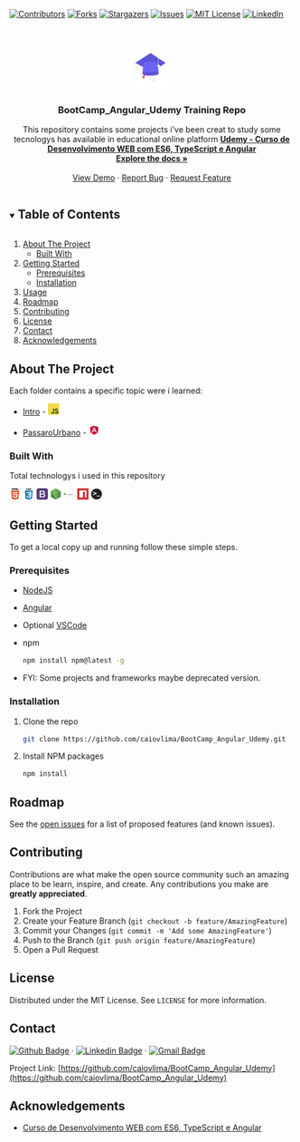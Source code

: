[![Contributors][contributors-shield]][contributors-url]
[![Forks][forks-shield]][forks-url]
[![Stargazers][stars-shield]][stars-url]
[![Issues][issues-shield]][issues-url]
[![MIT License][license-shield]][license-url]
[![LinkedIn][linkedin-shield]][linkedin-url]



<!-- PROJECT LOGO -->
<br />
<p align="center">
  <a href="https://github.com/caiovlima/BootCamp_Angular_Udemy">
    <img src="images/logo.png" alt="Logo" width="80" height="80">
  </a>

  <h3 align="center">BootCamp_Angular_Udemy Training Repo</h3>

  <p align="center">
    This repository contains some projects i've been creat to study some tecnologys has available in educational
    online platform <a href="https://www.udemy.com/course/curso-de-desenvolvimento-web-com-es6-typescript-e-angular-4/"><strong>Udemy - Curso de Desenvolvimento WEB com ES6, TypeScript e Angular</strong></a>
    <br />
    <a href="https://github.com/caiovlima/BootCamp_Angular_Udemy"><strong>Explore the docs »</strong></a>
    <br />
    <br />
    <a href="https://github.com/caiovlima/BootCamp_Angular_Udemy">View Demo</a>
    ·
    <a href="https://github.com/caiovlima/BootCamp_Angular_Udemy/issues">Report Bug</a>
    ·
    <a href="https://github.com/caiovlima/BootCamp_Angular_Udemy/issues">Request Feature</a>
  </p>
</p>



<!-- TABLE OF CONTENTS -->
<details open="open">
  <summary><h2 style="display: inline-block">Table of Contents</h2></summary>
  <ol>
    <li>
      <a href="#about-the-project">About The Project</a>
      <ul>
        <li><a href="#built-with">Built With</a></li>
      </ul>
    </li>
    <li>
      <a href="#getting-started">Getting Started</a>
      <ul>
        <li><a href="#prerequisites">Prerequisites</a></li>
        <li><a href="#installation">Installation</a></li>
      </ul>
    </li>
    <li><a href="#usage">Usage</a></li>
    <li><a href="#roadmap">Roadmap</a></li>
    <li><a href="#contributing">Contributing</a></li>
    <li><a href="#license">License</a></li>
    <li><a href="#contact">Contact</a></li>
    <li><a href="#acknowledgements">Acknowledgements</a></li>
  </ol>
</details>



<!-- ABOUT THE PROJECT -->
## About The Project

Each folder contains a specific topic were i learned:

* [Intro](https://github.com/caiovlima/BootCamp_Angular_Udemy/tree/master/Intro) - <code><img  height="20"  src="https://raw.githubusercontent.com/github/explore/80688e429a7d4ef2fca1e82350fe8e3517d3494d/topics/javascript/javascript.png"></code> 

* [PassaroUrbano](https://github.com/caiovlima/BootCamp_Angular_Udemy/tree/master/PassaroUrbano) - <code><img  height="20"  src="https://raw.githubusercontent.com/github/explore/80688e429a7d4ef2fca1e82350fe8e3517d3494d/topics/angular/angular.png"></code> 



### Built With
Total technologys i used in this repository


<code><img  height="20"  src="https://raw.githubusercontent.com/github/explore/80688e429a7d4ef2fca1e82350fe8e3517d3494d/topics/html/html.png"></code> <code><img  height="20"  src="https://raw.githubusercontent.com/github/explore/80688e429a7d4ef2fca1e82350fe8e3517d3494d/topics/css/css.png"></code> <code><img  height="20"  src="https://raw.githubusercontent.com/github/explore/80688e429a7d4ef2fca1e82350fe8e3517d3494d/topics/bootstrap/bootstrap.png"></code> <code><img  height="20"  src="https://raw.githubusercontent.com/github/explore/80688e429a7d4ef2fca1e82350fe8e3517d3494d/topics/nodejs/nodejs.png"></code> <code><img  height="20"  src="https://raw.githubusercontent.com/github/explore/80688e429a7d4ef2fca1e82350fe8e3517d3494d/topics/mongodb/mongodb.png"></code> <code><img  height="20"  src="https://raw.githubusercontent.com/github/explore/80688e429a7d4ef2fca1e82350fe8e3517d3494d/topics/npm/npm.png"></code> <code><img  height="20"  src="https://raw.githubusercontent.com/github/explore/80688e429a7d4ef2fca1e82350fe8e3517d3494d/topics/terminal/terminal.png"></code> 



<!-- GETTING STARTED -->
## Getting Started

To get a local copy up and running follow these simple steps.

### Prerequisites

* [NodeJS](https://nodejs.org/en/)
* [Angular](https://angular.io/)
* Optional [VSCode](https://code.visualstudio.com/)

* npm
  ```sh
  npm install npm@latest -g
  ```
* FYI: Some projects and frameworks maybe deprecated version.

### Installation

1. Clone the repo
   ```sh
   git clone https://github.com/caiovlima/BootCamp_Angular_Udemy.git
   ```
2. Install NPM packages 
   ```sh
   npm install
   ```



<!-- ROADMAP -->
## Roadmap

See the [open issues](https://github.com/caiovlima/BootCamp_Angular_Udemy/issues) for a list of proposed features (and known issues).



<!-- CONTRIBUTING -->
## Contributing

Contributions are what make the open source community such an amazing place to be learn, inspire, and create. Any contributions you make are **greatly appreciated**.

1. Fork the Project
2. Create your Feature Branch (`git checkout -b feature/AmazingFeature`)
3. Commit your Changes (`git commit -m 'Add some AmazingFeature'`)
4. Push to the Branch (`git push origin feature/AmazingFeature`)
5. Open a Pull Request



<!-- LICENSE -->
## License

Distributed under the MIT License. See `LICENSE` for more information.



<!-- CONTACT -->
## Contact

[![Github Badge](https://img.shields.io/badge/-Github-000?style=flat&logo=Github&logoColor=white&link=https://github.com/caiovlima)](https://github.com/caiovlima) · [![Linkedin Badge](https://img.shields.io/badge/-LinkedIn-blue?style=flat&logo=Linkedin&logoColor=white&link=https://www.linkedin.com/in/caioviniciuslima/)](https://www.linkedin.com/in/caioviniciuslima/) · [![Gmail Badge](https://img.shields.io/badge/-Gmail-c14438?style=flat&logo=Gmail&logoColor=white&link=mailto:contatocaiovlimat@gmail.com)](mailto:contatocaiovlima@gmail.com)

Project Link: [https://github.com/caiovlima/BootCamp_Angular_Udemy](https://github.com/caiovlima/BootCamp_Angular_Udemy)



<!-- ACKNOWLEDGEMENTS -->
## Acknowledgements

* [Curso de Desenvolvimento WEB com ES6, TypeScript e Angular](https://www.udemy.com/course/curso-de-desenvolvimento-web-com-es6-typescript-e-angular-4/)





<!-- MARKDOWN LINKS & IMAGES -->
<!-- https://www.markdownguide.org/basic-syntax/#reference-style-links -->
[contributors-shield]: https://img.shields.io/github/contributors/caiovlima/BootCamp_Angular_Udemy.svg?style=for-the-badge
[contributors-url]: https://github.com/caiovlima/BootCamp_Angular_Udemy/graphs/contributors
[forks-shield]: https://img.shields.io/github/forks/caiovlima/BootCamp_Angular_Udemy.svg?style=for-the-badge
[forks-url]: https://github.com/caiovlima/BootCamp_Angular_Udemy/network/members
[stars-shield]: https://img.shields.io/github/stars/caiovlima/BootCamp_Angular_Udemy.svg?style=for-the-badge
[stars-url]: https://github.com/caiovlima/BootCamp_Angular_Udemy/stargazers
[issues-shield]: https://img.shields.io/github/issues/caiovlima/BootCamp_Angular_Udemy.svg?style=for-the-badge
[issues-url]: https://github.com/caiovlima/BootCamp_Angular_Udemy/issues
[license-shield]: https://img.shields.io/github/license/caiovlima/BootCamp_Angular_Udemy.svg?style=for-the-badge
[license-url]: https://github.com/caiovlima/BootCamp_Angular_Udemy/blob/master/LICENSE.txt
[linkedin-shield]: https://img.shields.io/badge/-LinkedIn-black.svg?style=for-the-badge&logo=linkedin&colorB=555
[linkedin-url]: https://linkedin.com/in/caiovlima
